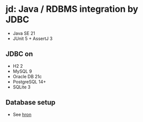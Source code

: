 # jd: Java / RDBMS integration by JDBC

- Java SE 21
- JUnit 5 + AssertJ 3

## JDBC on
- H2 2
- MySQL 9
- Oracle DB 21c
- PostgreSQL 14+
- SQLite 3

## Database setup
- See [hron](https://github.com/egalli64/hron)
